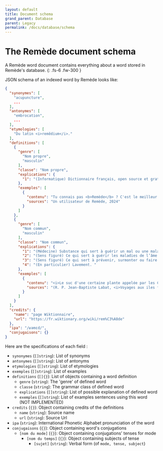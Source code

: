 ```yaml
---
layout: default
title: Document schema
grand_parent: Database
parent: Legacy
permalink: /docs/database/schema
---
```


# The Remède document schema
A Remède word document contains everything about a word stored in Remède's database. 
{: .fs-6 .fw-300 }

JSON schema of an indexed word by Remède looks like:

```json
{
  "synonymes": [
    "acupuncture",
    ...
  ],
  "antonymes": [
    "embrocation",
    ...
  ],
  "etymologies": [
    "Du latin <i>remĕdium</i>."
  ],
  "definitions": [
    {
      "genre": [
        "Nom propre",
        "masculin"
      ],
      "classe": "Nom propre",
      "explications": {
        "1": "(Informatique) Dictionnaire français, open source et gratuit qui a pour objectif de remplacer Antidote."
      },
      "exemples": [
        {
          "contenu": "Tu connais pas <b>Remède</b> ? C'est le meilleur dictionnaire mobile !",
          "sources": "Un utilisateur de Remède, 2024"
        }
      ]
    },
    {
      "genre": [
        "Nom commun",
        "masculin"
      ],
      "classe": "Nom commun",
      "explications": {
        "1": "(Médecine) Substance qui sert à guérir un mal ou une maladie. ",
        "2": "(Sens figuré) Ce qui sert à guérir les maladies de l’âme. ",
        "3": "(Sens figuré) Ce qui sert à prévenir, surmonter ou faire cesser un malheur, un inconvénient ou une disgrâce. ",
        "4": "(En particulier) Lavement. "
      },
      "exemples": [
        {
          "contenu": "<i>Le suc d'une certaine plante appelée par les Caraïbes </i>touloula<i>, et par les Français </i>herbes aux flèches<i>, est, dit-on, le seul <b>remède</b> contre les plaies faites par les flèches empoisonnées avec le suc de mancenilier.</i> ",
          "sources": "(R. P. Jean-Baptiste Labat, <i>Voyages aux iles françaises de l'Amérique</i>, nouvelle édition d'après celle de 1722, Paris&#160;: chez Lefebvre &amp; chez A.-J. Ducollet, 1831, page 75)"
        }
      ]
    }
  ],
  "credits": {
    "name": "page Wiktionnaire",
    "url": "https://fr.wiktionary.org/wiki/rem%C3%A8de"
  },
  "ipa": "/ʁəmɛd/",
  "conjugaisons": {}
}
```

Here are the specifications of each field :

- `synonymes` (`[]string`): List of synonyms
- `antonymes` (`[]string`): List of antonyms
- `etymologies` (`[]string`): List of etymologies
- `exemples` (`[]string`): List of examples
- `definitions` (`[]{}`): List of objects containing a word definition
    - `genre` (`string`): The 'genre' of defined word
    - `classe` (`string`): The grammar class of defined word
    - `explications` (`[]string`): List of possible explanation of defined word
    - `exemples` (`[]string`): List of examples sentences using this word (NOT IMPLEMENTED)
- `credits` (`{}`): Object containing credits of the definitions
    - `name` (`string`): Source name
    - `url` (`string`): Source Url
- `ipa` (`string`): International Phonetic Alphabet pronunciation of the word
- `conjugaisons` (`{}`): Object containing word's conjugations
    - `[nom du mode]` (`{}`): Object containing conjugations' tenses for mode
        - `[nom du temps]` (`{}`): Object containing subjects of tense
            - `[sujet]` (`string`): Verbal form (of `mode, tense, subject`)

